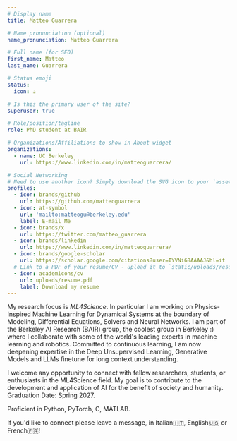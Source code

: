 ```yaml
---
# Display name
title: Matteo Guarrera

# Name pronunciation (optional)
name_pronunciation: Matteo Guarrera

# Full name (for SEO)
first_name: Matteo
last_name: Guarrera

# Status emoji
status:
  icon: ☕️

# Is this the primary user of the site?
superuser: true

# Role/position/tagline
role: PhD student at BAIR 

# Organizations/Affiliations to show in About widget
organizations:
  - name: UC Berkeley
    url: https://www.linkedin.com/in/matteoguarrera/

# Social Networking
# Need to use another icon? Simply download the SVG icon to your `assets/media/icons/` folder.
profiles:
  - icon: brands/github
    url: https://github.com/matteoguarrera
  - icon: at-symbol
    url: 'mailto:matteogu@berkeley.edu'
    label: E-mail Me
  - icon: brands/x
    url: https://twitter.com/matteo_guarrera
  - icon: brands/linkedin
    url: https://www.linkedin.com/in/matteoguarrera/
  - icon: brands/google-scholar
    url: https://scholar.google.com/citations?user=IYVNi68AAAAJ&hl=it
  # Link to a PDF of your resume/CV - upload it to `static/uploads/resume.pdf`
  - icon: academicons/cv
    url: uploads/resume.pdf
    label: Download my resume
---
```


My research focus is _ML4Science_. In particular I am working on Physics-Inspired Machine Learning for Dynamical Systems 
at the boundary of Modeling, Differential Equations, Solvers and Neural Networks. 
I am part of the Berkeley AI Research (BAIR) group, the coolest group in Berkeley :) 
where I collaborate with some of the world's leading experts in machine learning and robotics. 
Committed to continuous learning, I am now deepening expertise in the Deep Unsupervised Learning, 
Generative Models and LLMs finetune for long context understanding. 

I welcome any opportunity to connect with fellow researchers, students, 
or enthusiasts in the ML4Science field. My goal is to contribute to the development and application of 
AI for the benefit of society and humanity. 
Graduation Date: Spring 2027. 

Proficient in Python, PyTorch, C, MATLAB.

 If you'd like to connect please leave a message, in Italian🇮🇹, English🇺🇸 or French🇫🇷!  
